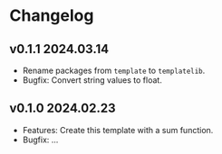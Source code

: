 # Changelog

## v0.1.1 2024.03.14

- Rename packages from `template` to `templatelib`.
- Bugfix: Convert string values to float.

## v0.1.0 2024.02.23

- Features: Create this template with a sum function.
- Bugfix: ...
